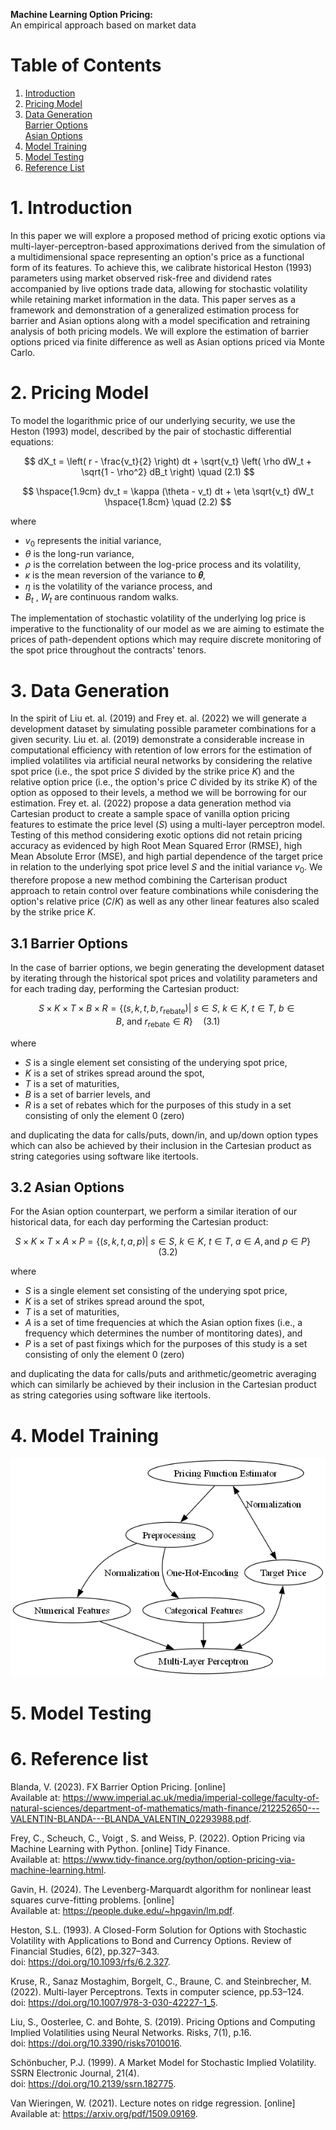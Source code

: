 **Machine Learning Option Pricing:**  
An empirical approach based on market data

# Table of Contents
1. [Introduction](#1-introduction)
2. [Pricing Model](#2-pricing-model)
3. [Data Generation](#3-data-generation)<br>
   [Barrier Options](#31-barrier-options)<br>
   [Asian Options](#32-asian-options)
4. [Model Training](#4-model-training)
5. [Model Testing](#5-model-testing)
6. [Reference List](#6-reference-list)



# 1. Introduction

In this paper we will explore a proposed method of pricing exotic options via multi-layer-perceptron-based approximations derived from the simulation of a multidimensional space representing an option's price as a functional form of its features. To achieve this, we calibrate historical Heston (1993) parameters using market observed risk-free and dividend rates accompanied by live options trade data, allowing for stochastic volatility while retaining market information in the data. This paper serves as a framework and demonstration of a generalized estimation process for barrier and Asian options along with a model specification and retraining analysis of both pricing models. We will explore the estimation of barrier options priced via finite difference as well as Asian options priced via Monte Carlo.

# 2. Pricing Model

To model the logarithmic price of our underlying security, we use the Heston (1993) model, described by the pair of stochastic differential equations:

$$
dX_t = \left( r - \frac{v_t}{2} \right) dt + \sqrt{v_t} \left( \rho dW_t + \sqrt{1 - \rho^2} dB_t \right) \quad (2.1)
$$

$$
\hspace{1.9cm}  dv_t = \kappa (\theta - v_t) dt + \eta \sqrt{v_t} dW_t \hspace{1.8cm} \quad (2.2)
$$


where
- $v_0$ represents the initial variance,
- $\theta$ is the long-run variance,
- $\rho$ is the correlation between the log-price process and its volatility,
- $\kappa$ is the mean reversion of the variance to **𝜃**,
- $\eta$ is the volatility of the variance process, and 
- $B_t$ , $W_t$ are continuous random walks. 

The implementation of stochastic volatility of the underlying log price is imperative to the functionality of our model as we are aiming to estimate the prices of path-dependent options which may require discrete monitoring of the spot price throughout the contracts' tenors.

# 3. Data Generation

In the spirit of Liu et. al. (2019) and Frey et. al. (2022) we will generate a development dataset by simulating possible parameter combinations for a given security. Liu et. al. (2019) demonstrate a considerable increase in computational efficiency with retention of low errors for the estimation of implied volatilites via artificial neural networks by considering the relative spot price (i.e., the spot price $S$ divided by the strike price $K$) and the relative option price (i.e., the option's price $C$ divided by its strike $K$) of the option as opposed to their levels, a method we will be borrowing for our estimation. Frey et. al. (2022) propose a data generation method via Cartesian product to create a sample space of vanilla option pricing features to estimate the price level ($S$) using a multi-layer perceptron model. Testing of this method considering exotic options did not retain pricing accuracy as evidenced by high Root Mean Squared Error (RMSE), high Mean Absolute Error (MSE), and high partial dependence of the target price in relation to the underlying spot price level $S$ and the initial variance $v_0$. We therefore propose a new method combining the Carterisan product approach to retain control over feature combinations while conisdering the option's relative price ($C/K$) as well as any other linear features also scaled by the strike price $K$.

## 3.1 Barrier Options

In the case of barrier options, we begin generating the development dataset by iterating through the historical spot prices and volatility parameters and for each trading day, performing the Cartesian product:

$$
S \times K \times T \times B \times R = \{ (s, k, t, b, r_{\text{rebate}}) | \ s \in S, \ k \in K, \ t \in T, \ b \in B, \ \text{and} \ r_{\text{rebate}} \in R\} \quad (3.1)
$$

where
- $S$ is a single element set consisting of the underying spot price, <br>
- $K$ is a set of strikes spread around the spot, <br>
- $T$ is a set of maturities, <br>
- $B$ is a set of barrier levels, and <br>
- $R$ is a set of rebates which for the purposes of this study in a set consisting of only the element $0$ (zero)

and duplicating the data for calls/puts, down/in, and up/down option types which can also be achieved by their inclusion in the Cartesian product as string categories using software like itertools.


## 3.2 Asian Options
For the Asian option counterpart, we perform a similar iteration of our historical data, for each day performing the Cartesian product:

$$
S \times K \times T \times A \times P = \{ (s,k,t,a,p) | \ s \in S, \ k \in K, \ t \in T, \ a \in A, \text{and} \ p \in P \} \quad (3.2)
$$

where
- $S$ is a single element set consisting of the underying spot price, <br>
- $K$ is a set of strikes spread around the spot, <br>
- $T$ is a set of maturities, <br>
- $A$ is a set of time frequencies at which the Asian option fixes (i.e., a frequency which determines the number of montitoring dates), and
- $P$ is a set of past fixings which for the purposes of this study is a set consisting of only the element $0$ (zero)

and duplicating the data for calls/puts and arithmetic/geometric averaging which can similarly be achieved by their inclusion in the Cartesian product as string categories using software like itertools.

# 4. Model Training

![Graph of model specification](README/MLP.png)

# 5. Model Testing

# 6. Reference list
Blanda, V. (2023). FX Barrier Option Pricing. [online] <br> 
Available at: https://www.imperial.ac.uk/media/imperial-college/faculty-of-natural-sciences/department-of-mathematics/math-finance/212252650---VALENTIN-BLANDA---BLANDA_VALENTIN_02293988.pdf.

Frey, C., Scheuch, C., Voigt , S. and Weiss, P. (2022). Option Pricing via Machine Learning with Python. [online] Tidy Finance. <br>
Available at: https://www.tidy-finance.org/python/option-pricing-via-machine-learning.html.

Gavin, H. (2024). The Levenberg-Marquardt algorithm for nonlinear least squares curve-fitting problems. [online] <br> 
Available at: https://people.duke.edu/~hpgavin/lm.pdf.

Heston, S.L. (1993). A Closed-Form Solution for Options with Stochastic Volatility with Applications to Bond and Currency Options. Review of Financial Studies, 6(2), pp.327–343. <br> 
doi: https://doi.org/10.1093/rfs/6.2.327.

Kruse, R., Sanaz Mostaghim, Borgelt, C., Braune, C. and Steinbrecher, M. (2022). Multi-layer Perceptrons. Texts in computer science, pp.53–124. <br> 
doi: https://doi.org/10.1007/978-3-030-42227-1_5.

Liu, S., Oosterlee, C. and Bohte, S. (2019). Pricing Options and Computing Implied Volatilities using Neural Networks. Risks, 7(1), p.16. <br>
doi: https://doi.org/10.3390/risks7010016.

Schönbucher, P.J. (1999). A Market Model for Stochastic Implied Volatility. SSRN Electronic Journal, 21(4). <br> 
doi: https://doi.org/10.2139/ssrn.182775.

Van Wieringen, W. (2021). Lecture notes on ridge regression. [online] <br> 
Available at: https://arxiv.org/pdf/1509.09169.
